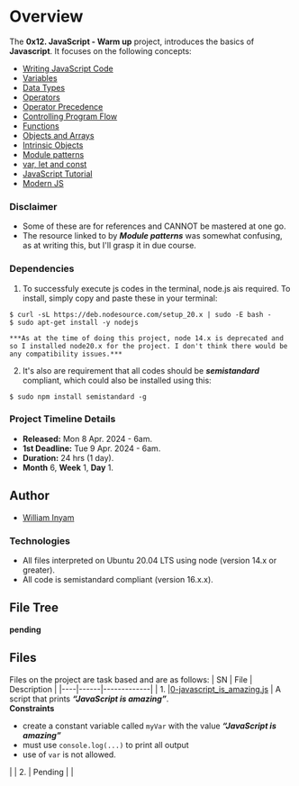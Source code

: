 # Overview #

The **0x12. JavaScript - Warm up** project, introduces the basics of **Javascript**.
It focuses on the following concepts:
- [Writing JavaScript Code](https://intranet.alxswe.com/rltoken/3HLjEesLsmyWfRUWnxgUGg)
- [Variables](https://intranet.alxswe.com/rltoken/zgOWmcpVLZFEmFlmuwayyg)
- [Data Types](https://intranet.alxswe.com/rltoken/VPd6JWaLrwOBzjAeXNAEqg)
- [Operators](https://intranet.alxswe.com/rltoken/3HLjEesLsmyWfRUWnxgUGg)
- [Operator Precedence](https://intranet.alxswe.com/rltoken/PHtcJJk30gBNmlFQ9R4RVg)
- [Controlling Program Flow](https://intranet.alxswe.com/rltoken/tsreKcNh_KmTmLPHsfvJRw)
- [Functions](https://intranet.alxswe.com/rltoken/e3EfHIxICdIncGBwwIDbXQ)
- [Objects and Arrays](https://intranet.alxswe.com/rltoken/jg7IbvJpV2oLIKgqOAQH1g)
- [Intrinsic Objects](https://intranet.alxswe.com/rltoken/jg7IbvJpV2oLIKgqOAQH1g)
- [Module patterns](https://intranet.alxswe.com/rltoken/g-MgvO09Ur02RhM63gVyXw)
- [var, let and const](https://intranet.alxswe.com/rltoken/gJi61GeJTRX0g-M0Rx-0Iw)
- [JavaScript Tutorial](https://intranet.alxswe.com/rltoken/Y8hkOcy5jO22lQGyF6_NiA)
- [Modern JS](https://intranet.alxswe.com/rltoken/NZawtiBjWUpiojnrtVywNw)

### Disclaimer ###
- Some of these are for references and CANNOT be mastered at one go.
- The resource linked to by ***Module patterns*** was somewhat confusing, as at writing this, but I'll grasp it in due course.

### Dependencies ###
1. To successfuly execute js codes in the terminal, node.js ais required. To install, simply copy and paste these in your terminal:
```
$ curl -sL https://deb.nodesource.com/setup_20.x | sudo -E bash -
$ sudo apt-get install -y nodejs
```
	***As at the time of doing this project, node 14.x is deprecated and so I installed node20.x for the project. I don't think there would be any compatibility issues.***
2. It's also are requirement that all codes should be ***semistandard*** compliant, which could also be installed using this:
```
$ sudo npm install semistandard -g

```
### Project Timeline Details ###
- **Released:** Mon 8 Apr. 2024 - 6am.
- **1st Deadline:** Tue 9 Apr. 2024 - 6am.
- **Duration:** 24 hrs (1 day).
- **Month** 6, **Week** 1, **Day** 1.

## Author ##
- [William Inyam](https://github.com/thecypherzen/)

### Technologies ##
- All files interpreted on Ubuntu 20.04 LTS using node (version 14.x or greater).
- All code is semistandard compliant (version 16.x.x).

## File Tree ##
**pending**


## Files ##
Files on the project are task based and are as follows:
| SN | File | Description |
|----|------|-------------|
| 1. |[0-javascript_is_amazing.js](https://github.com)  | A script that prints ***“JavaScript is amazing”***. <br/> **Constraints** <br/> <ul><li>create a constant variable called `myVar` with the value ***“JavaScript is amazing”***</li><li>must use `console.log(...)` to print all output</li><li>use of `var` is not allowed.</li></ul>|
| 2. | Pending |      |
